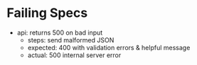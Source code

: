 # Failing Specs

- api: returns 500 on bad input
  - steps: send malformed JSON
  - expected: 400 with validation errors & helpful message
  - actual: 500 internal server error
